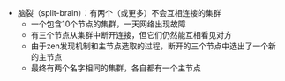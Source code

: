 

* 脑裂（split-brain）：有两个（或更多）不会互相连接的集群
  * 一个包含10个节点的集群，一天网络出现故障
  * 有三个节点从集群中断开连接，但它们仍然能互相看见对方
  * 由于zen发现机制和主节点选取的过程，断开的三个节点中选出了一个新的主节点
  * 最终有两个名字相同的集群，各自都有一个主节点